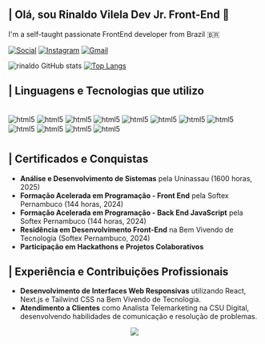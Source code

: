 ## | Olá, sou Rinaldo Vilela Dev Jr. Front-End 👋

I'm a self-taught passionate FrontEnd developer from Brazil :brazil:

[![Social](https://img.shields.io/badge/LinkedIn-0077B5?style=for-the-badge&logo=linkedin&logoColor=white)](https://www.linkedin.com/in/rinaldo-alves-28847a194/)
[![Instagram](https://img.shields.io/badge/Instagram-E4405F?style=for-the-badge&logo=instagram&logoColor=white)](https://www.instagram.com/rinaldovilela/)
[![Gmail](https://img.shields.io/badge/Gmail-D14836?style=for-the-badge&logo=gmail&logoColor=white)](mailto:rinaldoalvesvilela@hotmail.com)

![rinaldo GitHub stats](https://github-readme-stats.vercel.app/api?username=rinaldovilela&show_icons=true&theme=dracula)
[![Top Langs](https://github-readme-stats.vercel.app/api/top-langs/?username=rinaldovilela&layout=compact&theme=dracula)](https://github.com/rinaldovilela/github-readme-stats)

## | Linguagens e Tecnologias que utilizo

<div style="display: inline_block"><br/>
  <img align="center" alt="html5" src="https://img.shields.io/badge/JavaScript-F7DF1E?style=for-the-badge&logo=javascript&logoColor=black" />
  <img align="center" alt="html5" src="https://img.shields.io/badge/TypeScript-007ACC?style=for-the-badge&logo=typescript&logoColor=white" />
  <img align="center" alt="html5" src="https://img.shields.io/badge/React-20232A?style=for-the-badge&logo=react&logoColor=61DAFB"/>
  <img align="center" alt="html5" src="https://img.shields.io/badge/HTML5-E34F26?style=for-the-badge&logo=html5&logoColor=white" />
  <img align="center" alt="html5" src="https://img.shields.io/badge/CSS-239120?&style=for-the-badge&logo=css3&logoColor=white" />
  <img align="center" alt="html5" src="https://img.shields.io/badge/Sass-CC6699?style=for-the-badge&logo=sass&logoColor=white"/>
  <img align="center" alt="html5" src="https://img.shields.io/badge/Tailwind_CSS-38B2AC?style=for-the-badge&logo=tailwind-css&logoColor=white"/>
  <img align="center" alt="html5" src="https://img.shields.io/badge/Node.js-43853D?style=for-the-badge&logo=node.js&logoColor=white" />
  <img align="center" alt="html5" src="https://img.shields.io/badge/Python-14354C?style=for-the-badge&logo=python&logoColor=white" />
  <img align="center" alt="html5" src="https://img.shields.io/badge/-MongoDB-13aa52?style=for-the-badge&logo=mongodb&logoColor=white" />
  <img align="center" alt="html5" src="https://img.shields.io/badge/-SQL-000?&logo=MySQL&logoColor=4479A1" />
  <img align="center" alt="html5" src="https://img.shields.io/badge/mysql-4479A1.svg?style=for-the-badge&logo=mysql&logoColor=white" />

</div>

#

## | Certificados e Conquistas

- **Análise e Desenvolvimento de Sistemas** pela Uninassau (1600 horas, 2025)
- **Formação Acelerada em Programação - Front End** pela Softex Pernambuco (144 horas, 2024)
- **Formação Acelerada em Programação - Back End JavaScript** pela Softex Pernambuco (144 horas, 2024)
- **Residência em Desenvolvimento Front-End** na Bem Vivendo de Tecnologia (Softex Pernambuco, 2024)
- **Participação em Hackathons e Projetos Colaborativos**

## | Experiência e Contribuições Profissionais

- **Desenvolvimento de Interfaces Web Responsivas** utilizando React, Next.js e Tailwind CSS  na Bem Vivendo de Tecnologia.
- **Atendimento a Clientes** como Analista Telemarketing na CSU Digital, desenvolvendo habilidades de comunicação e resolução de problemas.


<p align="center">   <img alingn="center" src="https://profile-counter.glitch.me/rinaldovilela/count.svg" /></p>



